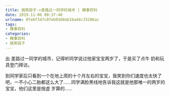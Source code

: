 ```yaml
---
title: 搞笑段子->差路过一同学的城市 | 糗事百科
date: 2019-11-06 00:37:40
urlname: 0fe6f347c07eb0160ab1bad4c33286ac
tags: 
- 糗事百科
categories:
- 糗事百科
- 搞笑段子
---
```

出 差路过一同学的城市，记得听同学说过他家宝宝两岁了，于是买了点牛 奶和玩具登门拜访。

到同学家后只看到一个在地上爬的十个月左右的宝宝，我笑到你们速度也太快了吧，一不小心二胎都这么大了……同学满脸黑线地告诉我这就是他那唯一的两岁的宝宝，他们这里是按虚 岁算的……


